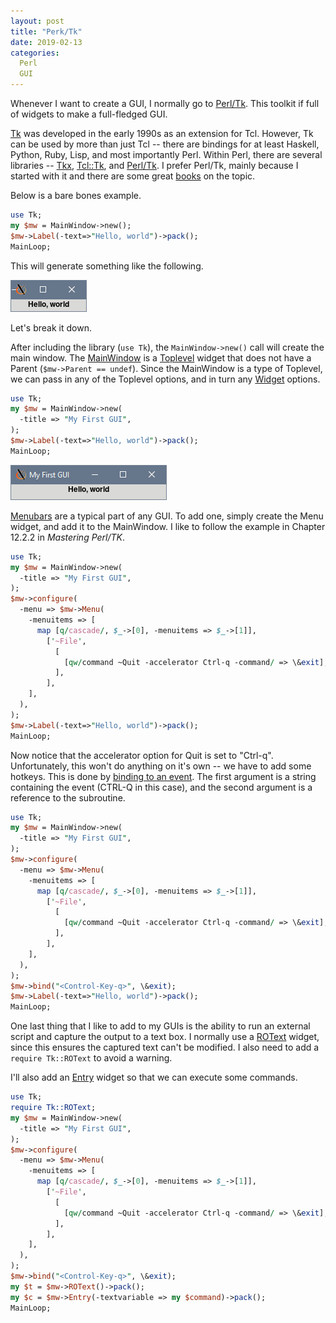 ```yaml
---
layout: post
title: "Perk/Tk"
date: 2019-02-13
categories:
  Perl
  GUI
---
```


Whenever I want to create a GUI, I normally go to [Perl/Tk](https://metacpan.org/pod/Tk). This toolkit if full of widgets to make a full-fledged GUI.

[Tk](https://en.wikipedia.org/wiki/Tk_(software)) was developed in the early 1990s as an extension for Tcl. However, Tk can be used by more than just Tcl -- there are bindings for at least Haskell, Python, Ruby, Lisp, and most importantly Perl. Within Perl, there are several libraries -- [Tkx](https://metacpan.org/pod/Tkx), [Tcl::Tk](https://metacpan.org/pod/Tcl::Tk), and [Perl/Tk](https://metacpan.org/pod/Tk). I prefer Perl/Tk, mainly because I started with it and there are some great [books](https://www.amazon.com/Mastering-Perl-Tk-Graphical-Interfaces/dp/1565927168) on the topic.

Below is a bare bones example.

```perl
use Tk;
my $mw = MainWindow->new();
$mw->Label(-text=>"Hello, world")->pack();
MainLoop;
```

This will generate something like the following.

![Simple GUI](/assets/perk-tk/perl-tk-simple.png)

Let's break it down.

After including the library (`use Tk`), the `MainWindow->new()` call will create the main window. The [MainWindow](https://metacpan.org/pod/distribution/Tk/pod/MainWindow.pod) is a [Toplevel](https://metacpan.org/pod/Tk::Toplevel) widget that does not have a Parent (`$mw->Parent == undef`). Since the MainWindow is a type of Toplevel, we can pass in any of the Toplevel options, and in turn any [Widget](https://metacpan.org/pod/distribution/Tk/pod/Widget.pod) options.

```perl
use Tk;
my $mw = MainWindow->new(
  -title => "My First GUI",
);
$mw->Label(-text=>"Hello, world")->pack();
MainLoop;
```

![GUI With Title](/assets/perk-tk/perl-tk-title.png)

[Menubars](https://metacpan.org/pod/distribution/Tk/pod/Menu.pod) are a typical part of any GUI. To add one, simply create the Menu widget, and add it to the MainWindow. I like to follow the example in Chapter 12.2.2 in _Mastering Perl/TK_.

```perl
use Tk;
my $mw = MainWindow->new(
  -title => "My First GUI",
);
$mw->configure(
  -menu => $mw->Menu(
    -menuitems => [
      map [q/cascade/, $_->[0], -menuitems => $_->[1]],
        ['~File',
          [
            [qw/command ~Quit -accelerator Ctrl-q -command/ => \&exit],
          ],
        ],
    ],
  ),
);
$mw->Label(-text=>"Hello, world")->pack();
MainLoop;
```

Now notice that the accelerator option for Quit is set to "Ctrl-q". Unfortunately, this won't do anything on it's own -- we have to add some hotkeys. This is done by [binding to an event](https://metacpan.org/pod/distribution/Tk/pod/bind.pod). The first argument is a string containing the event (CTRL-Q in this case), and the second argument is a reference to the subroutine.

```perl
use Tk;
my $mw = MainWindow->new(
  -title => "My First GUI",
);
$mw->configure(
  -menu => $mw->Menu(
    -menuitems => [
      map [q/cascade/, $_->[0], -menuitems => $_->[1]],
        ['~File',
          [
            [qw/command ~Quit -accelerator Ctrl-q -command/ => \&exit],
          ],
        ],
    ],
  ),
);
$mw->bind("<Control-Key-q>", \&exit);
$mw->Label(-text=>"Hello, world")->pack();
MainLoop;
```

One last thing that I like to add to my GUIs is the ability to run an external script and capture the output to a text box. I normally use a [ROText](https://metacpan.org/pod/distribution/Tk/pod/ROText.pod) widget, since this ensures the captured text can't be modified. I also need to add a `require Tk::ROText` to avoid a warning.

I'll also add an [Entry](https://metacpan.org/pod/distribution/Tk/pod/Entry.pod) widget so that we can execute some commands.

```perl
use Tk;
require Tk::ROText;
my $mw = MainWindow->new(
  -title => "My First GUI",
);
$mw->configure(
  -menu => $mw->Menu(
    -menuitems => [
      map [q/cascade/, $_->[0], -menuitems => $_->[1]],
        ['~File',
          [
            [qw/command ~Quit -accelerator Ctrl-q -command/ => \&exit],
          ],
        ],
    ],
  ),
);
$mw->bind("<Control-Key-q>", \&exit);
my $t = $mw->ROText()->pack();
my $c = $mw->Entry(-textvariable => my $command)->pack();
MainLoop;
```

